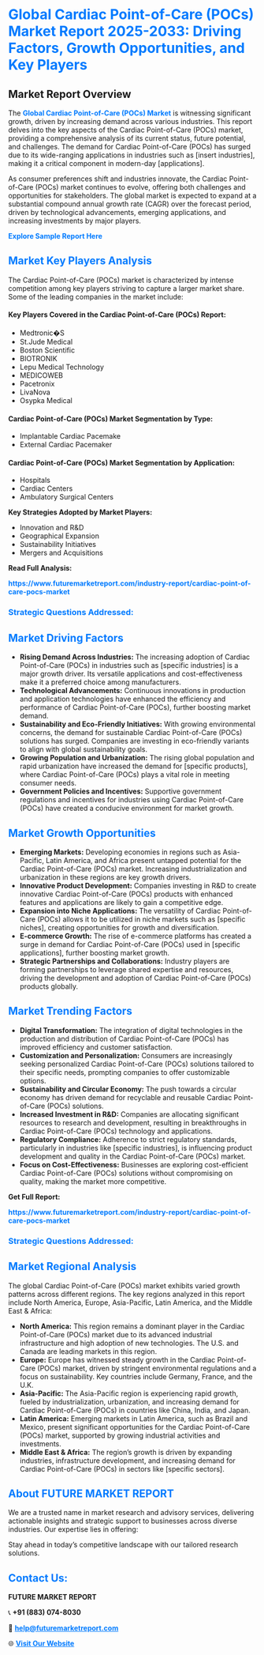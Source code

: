 <h1 style="color: #007BFF;">Global Cardiac Point-of-Care (POCs) Market Report 2025-2033: Driving Factors, Growth Opportunities, and Key Players</h1>

<section id="overview">
<h2>Market Report Overview</h2>
<p>The <a href="https://www.futuremarketreport.com/industry-report/cardiac-point-of-care-pocs-market" style="color: #007BFF; text-decoration: none;"><strong>Global Cardiac Point-of-Care (POCs) Market</strong></a> is witnessing significant growth, driven by increasing demand across various industries. This report delves into the key aspects of the Cardiac Point-of-Care (POCs) market, providing a comprehensive analysis of its current status, future potential, and challenges. The demand for Cardiac Point-of-Care (POCs) has surged due to its wide-ranging applications in industries such as [insert industries], making it a critical component in modern-day [applications].</p>
<p>As consumer preferences shift and industries innovate, the Cardiac Point-of-Care (POCs) market continues to evolve, offering both challenges and opportunities for stakeholders. The global market is expected to expand at a substantial compound annual growth rate (CAGR) over the forecast period, driven by technological advancements, emerging applications, and increasing investments by major players.</p>
</section>

<section id="overview">
<p><a href="https://www.futuremarketreport.com/request-sample/reportId=34095" style="color: #007BFF; text-decoration: none;"><strong>Explore Sample Report Here</strong></a></p>
</section>

<section id="key-players">
<h2 style="color: #007BFF;">Market Key Players Analysis</h2>
<p>The Cardiac Point-of-Care (POCs) market is characterized by intense competition among key players striving to capture a larger market share. Some of the leading companies in the market include:</p>
<h4>Key Players Covered in the Cardiac Point-of-Care (POCs) Report:</h4>
<ul><li>Medtronic�S</li><li>St.Jude Medical</li><li>Boston Scientific</li><li>BIOTRONIK</li><li>Lepu Medical Technology</li><li>MEDICOWEB</li><li>Pacetronix</li><li>LivaNova</li><li>Osypka Medical</li></ul>
<h4>Cardiac Point-of-Care (POCs) Market Segmentation by Type:</h4>
<ul><li>Implantable Cardiac Pacemake</li><li>External Cardiac Pacemaker</li></ul>

<h4>Cardiac Point-of-Care (POCs) Market Segmentation by Application:</h4>
<ul><li>Hospitals</li><li>Cardiac Centers</li><li>Ambulatory Surgical Centers</li></ul>
<p><strong>Key Strategies Adopted by Market Players:</strong></p>
<ul>
<li>Innovation and R&D</li>
<li>Geographical Expansion</li>
<li>Sustainability Initiatives</li>
<li>Mergers and Acquisitions</li>
</ul>
</section>

<section>
<p><strong>Read Full Analysis: </strong></p><a href="https://www.futuremarketreport.com/industry-report/cardiac-point-of-care-pocs-market" style="color: #007BFF; text-decoration: none;"><strong>https://www.futuremarketreport.com/industry-report/cardiac-point-of-care-pocs-market</strong></a>
<h3 style="color: #007BFF;">Strategic Questions Addressed:</h3>
</section>

<section id="driving-factors">
<h2 style="color: #007BFF;">Market Driving Factors</h2>
<ul>
<li><strong>Rising Demand Across Industries:</strong> The increasing adoption of Cardiac Point-of-Care (POCs) in industries such as [specific industries] is a major growth driver. Its versatile applications and cost-effectiveness make it a preferred choice among manufacturers.</li>
<li><strong>Technological Advancements:</strong> Continuous innovations in production and application technologies have enhanced the efficiency and performance of Cardiac Point-of-Care (POCs), further boosting market demand.</li>
<li><strong>Sustainability and Eco-Friendly Initiatives:</strong> With growing environmental concerns, the demand for sustainable Cardiac Point-of-Care (POCs) solutions has surged. Companies are investing in eco-friendly variants to align with global sustainability goals.</li>
<li><strong>Growing Population and Urbanization:</strong> The rising global population and rapid urbanization have increased the demand for [specific products], where Cardiac Point-of-Care (POCs) plays a vital role in meeting consumer needs.</li>
<li><strong>Government Policies and Incentives:</strong> Supportive government regulations and incentives for industries using Cardiac Point-of-Care (POCs) have created a conducive environment for market growth.</li>
</ul>
</section>

<section id="growth-opportunities">
<h2 style="color: #007BFF;">Market Growth Opportunities</h2>
<ul>
<li><strong>Emerging Markets:</strong> Developing economies in regions such as Asia-Pacific, Latin America, and Africa present untapped potential for the Cardiac Point-of-Care (POCs) market. Increasing industrialization and urbanization in these regions are key growth drivers.</li>
<li><strong>Innovative Product Development:</strong> Companies investing in R&D to create innovative Cardiac Point-of-Care (POCs) products with enhanced features and applications are likely to gain a competitive edge.</li>
<li><strong>Expansion into Niche Applications:</strong> The versatility of Cardiac Point-of-Care (POCs) allows it to be utilized in niche markets such as [specific niches], creating opportunities for growth and diversification.</li>
<li><strong>E-commerce Growth:</strong> The rise of e-commerce platforms has created a surge in demand for Cardiac Point-of-Care (POCs) used in [specific applications], further boosting market growth.</li>
<li><strong>Strategic Partnerships and Collaborations:</strong> Industry players are forming partnerships to leverage shared expertise and resources, driving the development and adoption of Cardiac Point-of-Care (POCs) products globally.</li>
</ul>
</section>

<section id="trending-factors">
<h2 style="color: #007BFF;">Market Trending Factors</h2>
<ul>
<li><strong>Digital Transformation:</strong> The integration of digital technologies in the production and distribution of Cardiac Point-of-Care (POCs) has improved efficiency and customer satisfaction.</li>
<li><strong>Customization and Personalization:</strong> Consumers are increasingly seeking personalized Cardiac Point-of-Care (POCs) solutions tailored to their specific needs, prompting companies to offer customizable options.</li>
<li><strong>Sustainability and Circular Economy:</strong> The push towards a circular economy has driven demand for recyclable and reusable Cardiac Point-of-Care (POCs) solutions.</li>
<li><strong>Increased Investment in R&D:</strong> Companies are allocating significant resources to research and development, resulting in breakthroughs in Cardiac Point-of-Care (POCs) technology and applications.</li>
<li><strong>Regulatory Compliance:</strong> Adherence to strict regulatory standards, particularly in industries like [specific industries], is influencing product development and quality in the Cardiac Point-of-Care (POCs) market.</li>
<li><strong>Focus on Cost-Effectiveness:</strong> Businesses are exploring cost-efficient Cardiac Point-of-Care (POCs) solutions without compromising on quality, making the market more competitive.</li>
</ul>
</section>

<section>
<p><strong>Get Full Report: </strong></p><a href="https://www.futuremarketreport.com/industry-report/cardiac-point-of-care-pocs-market" style="color: #007BFF; text-decoration: none;"><strong>https://www.futuremarketreport.com/industry-report/cardiac-point-of-care-pocs-market</strong></a>
<h3 style="color: #007BFF;">Strategic Questions Addressed:</h3>
</section>


<section id="regional-analysis">
<h2 style="color: #007BFF;">Market Regional Analysis</h2>
<p>The global Cardiac Point-of-Care (POCs) market exhibits varied growth patterns across different regions. The key regions analyzed in this report include North America, Europe, Asia-Pacific, Latin America, and the Middle East & Africa:</p>
<ul>
<li><strong>North America:</strong> This region remains a dominant player in the Cardiac Point-of-Care (POCs) market due to its advanced industrial infrastructure and high adoption of new technologies. The U.S. and Canada are leading markets in this region.</li>
<li><strong>Europe:</strong> Europe has witnessed steady growth in the Cardiac Point-of-Care (POCs) market, driven by stringent environmental regulations and a focus on sustainability. Key countries include Germany, France, and the U.K.</li>
<li><strong>Asia-Pacific:</strong> The Asia-Pacific region is experiencing rapid growth, fueled by industrialization, urbanization, and increasing demand for Cardiac Point-of-Care (POCs) in countries like China, India, and Japan.</li>
<li><strong>Latin America:</strong> Emerging markets in Latin America, such as Brazil and Mexico, present significant opportunities for the Cardiac Point-of-Care (POCs) market, supported by growing industrial activities and investments.</li>
<li><strong>Middle East & Africa:</strong> The region’s growth is driven by expanding industries, infrastructure development, and increasing demand for Cardiac Point-of-Care (POCs) in sectors like [specific sectors].</li>
</ul>
</section>

<footer>
<h2 style="color: #007BFF;">About FUTURE MARKET REPORT</h2>
<p>We are a trusted name in market research and advisory services, delivering actionable insights and strategic support to businesses across diverse industries. Our expertise lies in offering:</p>

<p>Stay ahead in today’s competitive landscape with our tailored research solutions.</p>

<h2 style="color: #007BFF;">Contact Us:</h2>
<p><strong>FUTURE MARKET REPORT</strong></p>
<p>📞 <strong>+91 (883) 074-8030</strong></p>
<p>📧 <strong><a href="mailto:help@futuremarketreport.com" style="color: #007BFF;">help@futuremarketreport.com</a></strong></p>
<p>🌐 <strong><a href="https://www.futuremarketreport.com/" style="color: #007BFF;">Visit Our Website</a></strong></p>
</footer>